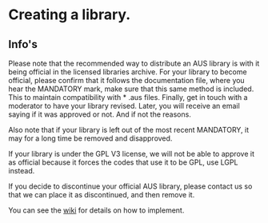 # Creating a library.
## Info's
Please note that the recommended way to distribute an AUS library is with it being official 
in the licensed libraries archive. For your library to become official, please confirm that 
it follows the documentation file, where you hear the MANDATORY mark, make sure that this 
same method is included. This to maintain compatibility with * .aus files. Finally, get in 
touch with a moderator to have your library revised. Later, you will receive an email saying 
if it was approved or not. And if not the reasons.

Also note that if your library is left out of the most recent MANDATORY, it may for a long time 
be removed and disapproved.

If your library is under the GPL V3 license, we will not be able to approve it as official 
because it forces the codes that use it to be GPL, use LGPL instead.

If you decide to discontinue your official AUS library, please contact us so that we can place 
it as discontinued, and then remove it.

You can see the [wiki]() for details on how to implement.
